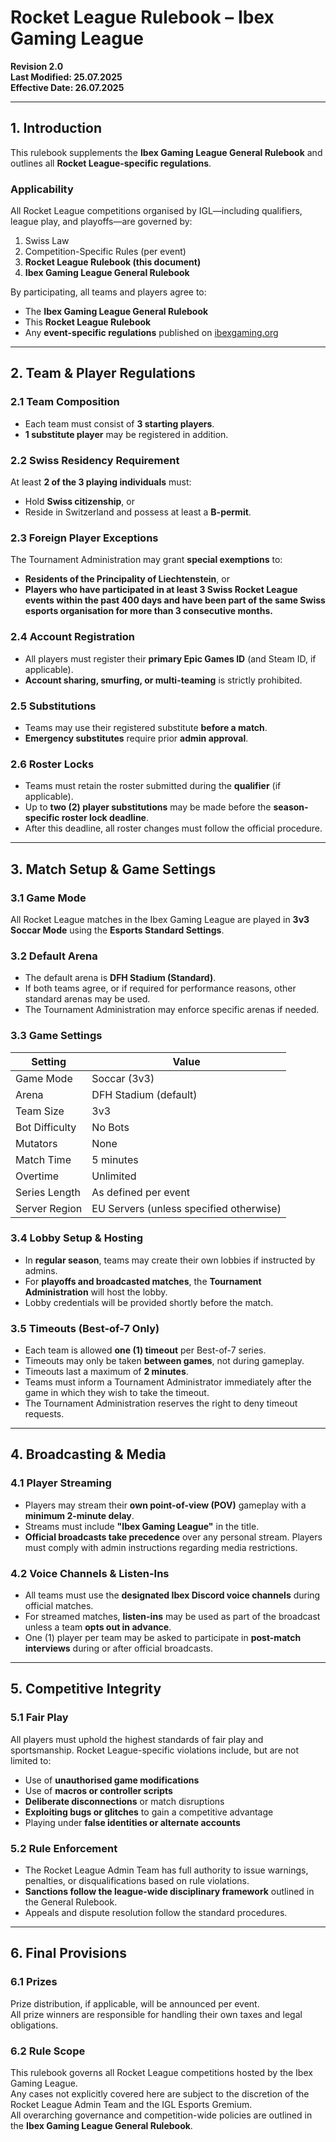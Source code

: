 # Rocket League Rulebook – Ibex Gaming League

**Revision 2.0**  
**Last Modified: 25.07.2025**  
**Effective Date: 26.07.2025**

---

## 1. Introduction

This rulebook supplements the **Ibex Gaming League General Rulebook** and outlines all **Rocket League-specific regulations**.

### Applicability

All Rocket League competitions organised by IGL—including qualifiers, league play, and playoffs—are governed by:

1. Swiss Law  
2. Competition-Specific Rules (per event)  
3. **Rocket League Rulebook (this document)**  
4. **Ibex Gaming League General Rulebook**

By participating, all teams and players agree to:
- The **Ibex Gaming League General Rulebook**  
- This **Rocket League Rulebook**  
- Any **event-specific regulations** published on [ibexgaming.org](https://ibexgaming.org)

---

## 2. Team & Player Regulations

### 2.1 Team Composition
- Each team must consist of **3 starting players**.
- **1 substitute player** may be registered in addition.

### 2.2 Swiss Residency Requirement
At least **2 of the 3 playing individuals** must:
- Hold **Swiss citizenship**, or  
- Reside in Switzerland and possess at least a **B-permit**.

### 2.3 Foreign Player Exceptions
The Tournament Administration may grant **special exemptions** to:
- **Residents of the Principality of Liechtenstein**, or  
- **Players who have participated in at least 3 Swiss Rocket League events within the past 400 days and have been part of the same Swiss esports organisation for more than 3 consecutive months.**

### 2.4 Account Registration
- All players must register their **primary Epic Games ID** (and Steam ID, if applicable).
- **Account sharing, smurfing, or multi-teaming** is strictly prohibited.

### 2.5 Substitutions
- Teams may use their registered substitute **before a match**.
- **Emergency substitutes** require prior **admin approval**.

### 2.6 Roster Locks
- Teams must retain the roster submitted during the **qualifier** (if applicable).
- Up to **two (2) player substitutions** may be made before the **season-specific roster lock deadline**.
- After this deadline, all roster changes must follow the official procedure.

---

## 3. Match Setup & Game Settings

### 3.1 Game Mode

All Rocket League matches in the Ibex Gaming League are played in **3v3 Soccar Mode** using the **Esports Standard Settings**.

### 3.2 Default Arena

- The default arena is **DFH Stadium (Standard)**.  
- If both teams agree, or if required for performance reasons, other standard arenas may be used.  
- The Tournament Administration may enforce specific arenas if needed.

### 3.3 Game Settings

| Setting          | Value                     |
|------------------|---------------------------|
| Game Mode        | Soccar (3v3)              |
| Arena            | DFH Stadium (default)     |
| Team Size        | 3v3                       |
| Bot Difficulty   | No Bots                   |
| Mutators         | None                      |
| Match Time       | 5 minutes                 |
| Overtime         | Unlimited                 |
| Series Length    | As defined per event      |
| Server Region    | EU Servers (unless specified otherwise) |

### 3.4 Lobby Setup & Hosting

- In **regular season**, teams may create their own lobbies if instructed by admins.  
- For **playoffs and broadcasted matches**, the **Tournament Administration** will host the lobby.  
- Lobby credentials will be provided shortly before the match.

### 3.5 Timeouts (Best-of-7 Only)

- Each team is allowed **one (1) timeout** per Best-of-7 series.  
- Timeouts may only be taken **between games**, not during gameplay.  
- Timeouts last a maximum of **2 minutes**.  
- Teams must inform a Tournament Administrator immediately after the game in which they wish to take the timeout.  
- The Tournament Administration reserves the right to deny timeout requests.

---

## 4. Broadcasting & Media

### 4.1 Player Streaming

- Players may stream their **own point-of-view (POV)** gameplay with a **minimum 2-minute delay**.
- Streams must include **"Ibex Gaming League"** in the title.
- **Official broadcasts take precedence** over any personal stream. Players must comply with admin instructions regarding media restrictions.

### 4.2 Voice Channels & Listen-Ins

- All teams must use the **designated Ibex Discord voice channels** during official matches.
- For streamed matches, **listen-ins** may be used as part of the broadcast unless a team **opts out in advance**.
- One (1) player per team may be asked to participate in **post-match interviews** during or after official broadcasts.

---

## 5. Competitive Integrity

### 5.1 Fair Play

All players must uphold the highest standards of fair play and sportsmanship. Rocket League-specific violations include, but are not limited to:

- Use of **unauthorised game modifications**
- Use of **macros or controller scripts**
- **Deliberate disconnections** or match disruptions
- **Exploiting bugs or glitches** to gain a competitive advantage
- Playing under **false identities or alternate accounts**

### 5.2 Rule Enforcement

- The Rocket League Admin Team has full authority to issue warnings, penalties, or disqualifications based on rule violations.
- **Sanctions follow the league-wide disciplinary framework** outlined in the General Rulebook.
- Appeals and dispute resolution follow the standard procedures.

---

## 6. Final Provisions

### 6.1 Prizes

Prize distribution, if applicable, will be announced per event.  
All prize winners are responsible for handling their own taxes and legal obligations.

### 6.2 Rule Scope

This rulebook governs all Rocket League competitions hosted by the Ibex Gaming League.  
Any cases not explicitly covered here are subject to the discretion of the Rocket League Admin Team and the IGL Esports Gremium.  
All overarching governance and competition-wide policies are outlined in the **Ibex Gaming League General Rulebook**.

